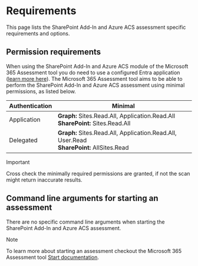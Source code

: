 # Requirements

This page lists the SharePoint Add-In and Azure ACS assessment specific requirements and options.

## Permission requirements

When using the SharePoint Add-In and Azure ACS module of the Microsoft 365 Assessment tool you do need to use a configured Entra application ([learn more here](../using-the-assessment-tool/setupauth.md)). The Microsoft 365 Assessment tool aims to be able to perform the SharePoint Add-In and Azure ACS assessment using minimal permissions, as listed below.

Authentication | Minimal
---------------| -------
Application | **Graph:** Sites.Read.All, Application.Read.All <br> **SharePoint:** Sites.Read.All
Delegated | **Graph:** Sites.Read.All, Application.Read.All, User.Read <br> **SharePoint:** AllSites.Read

> [!Important]
> Cross check the minimally required permissions are granted, if not the scan might return inaccurate results.

## Command line arguments for starting an assessment

There are no specific command line arguments when starting the SharePoint Add-In and Azure ACS assessment.

> [!Note]
> To learn more about starting an assessment checkout the Microsoft 365 Assessment tool [Start documentation](../using-the-assessment-tool/assess-start.md).
